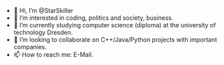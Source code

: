 - 👋 Hi, I’m @StarSkiller
- 👀 I’m interested in coding, politics and society, business.
- 🌱 I’m currently studying computer science (diploma) at the university of technology Dresden.
- 💞️ I’m looking to collaborate on C++/Java/Python projects with important companies.
- 📫 How to reach me: E-Mail.

<!---
StarSkiller/StarSkiller is a ✨ special ✨ repository because its `README.md` (this file) appears on your GitHub profile.
You can click the Preview link to take a look at your changes.
--->
